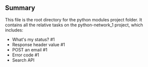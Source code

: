 ## Summary

This file is the root directory for the python modules project folder. It contains all the relative tasks on the python-network_1 project, which includes:

* What's my status? #1
* Response header value #1
* POST an email #1
* Error code #1
* Search API